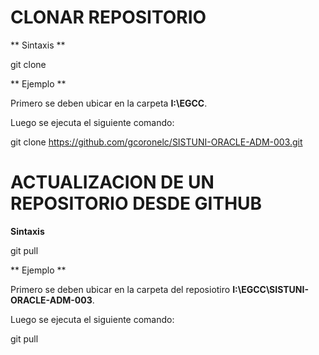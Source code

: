 
# CLONAR REPOSITORIO

** Sintaxis **

git clone <ruta del repositorio>

** Ejemplo **

Primero se deben ubicar en la carpeta **I:\EGCC**.

Luego se ejecuta el siguiente comando:

git clone https://github.com/gcoronelc/SISTUNI-ORACLE-ADM-003.git


# ACTUALIZACION DE UN REPOSITORIO DESDE GITHUB

**Sintaxis**

git pull

** Ejemplo **

Primero se deben ubicar en la carpeta del reposiotiro 
**I:\EGCC\SISTUNI-ORACLE-ADM-003**.

Luego se ejecuta el siguiente comando:

git pull





